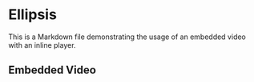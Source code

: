 # Ellipsis

This is a Markdown file demonstrating the usage of an embedded video with an inline player.

## Embedded Video





